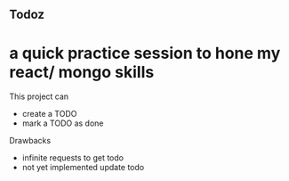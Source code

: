 ## Todoz

# a quick practice session to hone my react/ mongo skills

This project can 
- create a TODO
- mark a TODO as done

Drawbacks
- infinite requests to get todo
- not yet implemented update todo